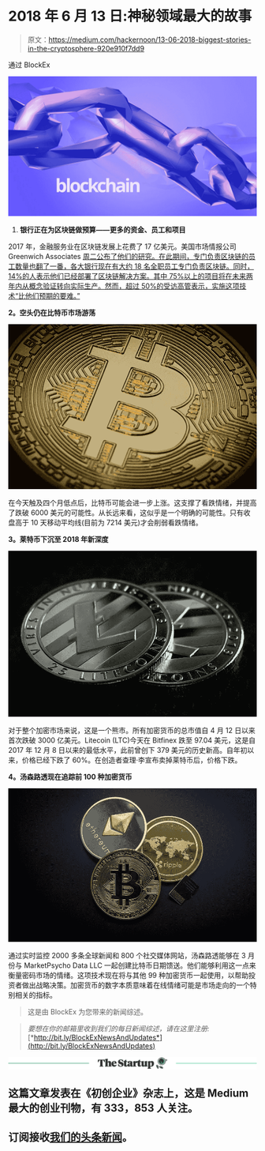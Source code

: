 # 2018 年 6 月 13 日:神秘领域最大的故事

> 原文：<https://medium.com/hackernoon/13-06-2018-biggest-stories-in-the-cryptosphere-920e910f7dd9>

通过 BlockEx

![](img/624d2d2c5e01817e65406c1bbc10e8de.png)

1.  **银行正在为区块链做预算——更多的资金、员工和项目**

2017 年，金融服务业在区块链发展上花费了 17 亿美元。美国市场情报公司 Greenwich Associates [周二公布了他们的研究。在此期间，专门负责区块链的员工数量也翻了一番，各大银行现在有大约 18 名全职员工专门负责区块链。同时，14%的人表示他们已经部署了区块链解决方案。其中 75%以上的项目将在未来两年内从概念验证转向实际生产。然而，超过 50%的受访高管表示，实施这项技术“比他们预期的要难。”](https://www.greenwich.com/press-release/financial-service-industry-spends-17b-year-blockchain)

**2。空头仍在比特币市场游荡**

![](img/ad5914db74b8132bee48c74935d47e1b.png)

在今天触及四个月低点后，比特币可能会进一步上涨。这支撑了看跌情绪，并提高了跌破 6000 美元的可能性。从长远来看，这似乎是一个明确的可能性。只有收盘高于 10 天移动平均线(目前为 7214 美元)才会削弱看跌情绪。

**3。莱特币下沉至 2018 年新深度**

![](img/b2956ab72d76fda06339a11f0e2cc118.png)

对于整个加密市场来说，这是一个熊市。所有加密货币的总市值自 4 月 12 日以来首次跌破 3000 亿美元。Litecoin (LTC)今天在 Bitfinex 跌至 97.04 美元，这是自 2017 年 12 月 8 日以来的最低水平，此前曾创下 379 美元的历史新高。自年初以来，价格已经下跌了 60%。在创造者查理·李宣布卖掉莱特币后，价格下跌。

**4。汤森路透现在追踪前 100 种加密货币**

![](img/6510fc7cd606b4d38e4d19547cdd2b2a.png)

通过实时监控 2000 多条全球新闻和 800 个社交媒体网站，汤森路透能够在 3 月份与 MarketPsycho Data LLC 一起创建比特币日期馈送。他们能够利用这一点来衡量密码市场的情绪。这项技术现在将与其他 99 种加密货币一起使用，以帮助投资者做出战略决策。加密货币的数字本质意味着在线情绪可能是市场走向的一个特别相关的指标。

> 这是由 BlockEx 为您带来的新闻综述。

> *要想在你的邮箱里收到我们的每日新闻综述，请在这里注册:*[*http://bit.ly/BlockExNewsAndUpdates*](http://bit.ly/BlockExNewsAndUpdates)

[![](img/308a8d84fb9b2fab43d66c117fcc4bb4.png)](https://medium.com/swlh)

## 这篇文章发表在《初创企业》杂志上，这是 Medium 最大的创业刊物，有 333，853 人关注。

## 订阅接收[我们的头条新闻](http://growthsupply.com/the-startup-newsletter/)。